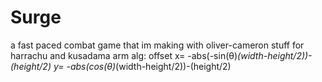# Surge
a fast paced combat game that im making with oliver-cameron 
stuff for harrachu and kusadama    arm alg: offset x= -abs(-sin(θ)*(width-height/2))-(height/2) y= -abs(cos(θ)*(width-height/2))-(height/2)
